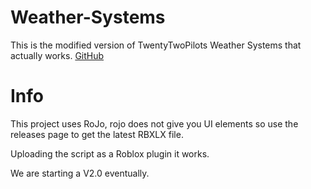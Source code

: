 # Weather-Systems
This is the modified version of TwentyTwoPilots Weather Systems that actually works. [GitHub](https://github.com/Redon-Tech/Weather-Systems)

# Info
This project uses RoJo, rojo does not give you UI elements so use the releases page to get the latest RBXLX file.

Uploading the script as a Roblox plugin it works.

We are starting a V2.0 eventually.
